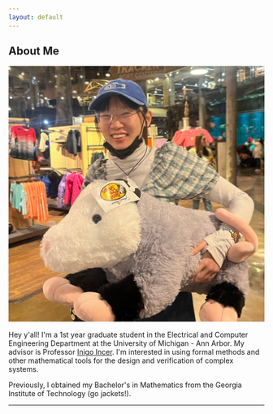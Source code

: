 ```yaml
---
layout: default
---
```


## About Me

<img class="profile-picture" src="possum.jpg">

Hey y'all! I'm a 1st year graduate student in the Electrical and Computer Engineering Department at the University of Michigan - Ann Arbor. My advisor is Professor [Inigo Incer](https://iincer.github.io/). I'm interested in using formal methods and other mathematical tools for the design and verification of complex systems. 

Previously, I obtained my Bachelor's in Mathematics from the Georgia Institute of Technology (go jackets!). 

---


